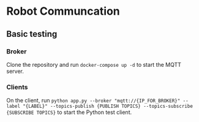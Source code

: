 # Robot Communcation

## Basic testing

### Broker
Clone the repository and run `docker-compose up -d` to start the MQTT server.

### Clients
On the client, run `python app.py --broker "mqtt://{IP_FOR_BROKER}" --label "{LABEL}" --topics-publish {PUBLISH TOPICS} --topics-subscribe {SUBSCRIBE TOPICS}` to start the Python test client.
